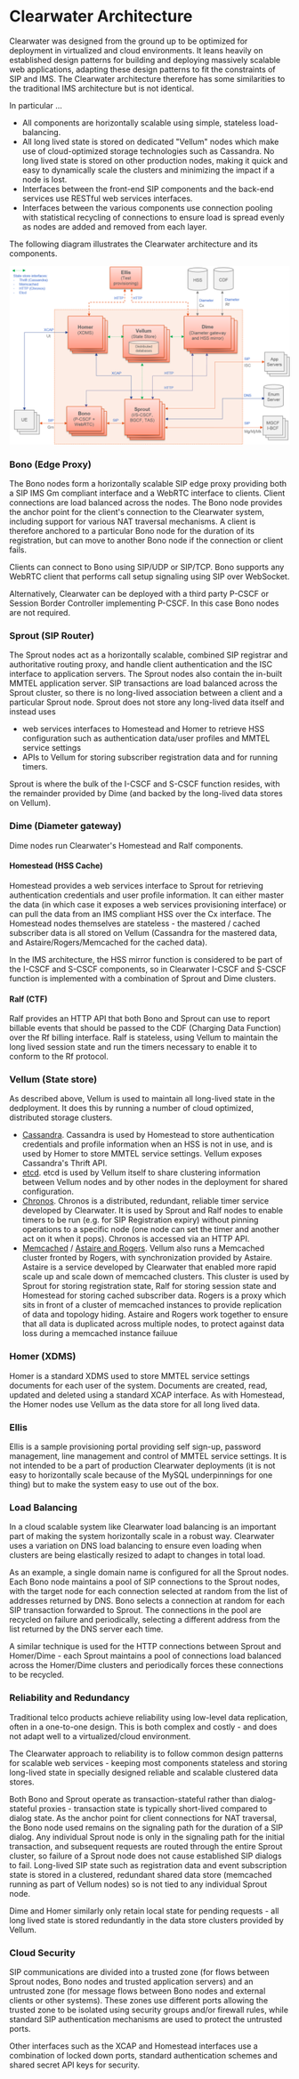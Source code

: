 # Clearwater Architecture

Clearwater was designed from the ground up to be optimized for deployment in virtualized and cloud environments.  It leans heavily on established design patterns for building and deploying massively scalable web applications, adapting these design patterns to fit the constraints of SIP and IMS.  The Clearwater architecture therefore has some similarities to the traditional IMS architecture but is not identical.

In particular ...

- All components are horizontally scalable using simple, stateless load-balancing.
- All long lived state is stored on dedicated "Vellum" nodes which make use of cloud-optimized storage technologies such as Cassandra.  No long lived state is stored on other production nodes, making it quick and easy to dynamically scale the clusters and minimizing the impact if a node is lost.
- Interfaces between the front-end SIP components and the back-end services use RESTful web services interfaces.
- Interfaces between the various components use connection pooling with statistical recycling of connections to ensure load is spread evenly as nodes are added and removed from each layer.

The following diagram illustrates the Clearwater architecture and its components.

![Architecture](img/Clearwater_Architecture.png)

### Bono (Edge Proxy)

The Bono nodes form a horizontally scalable SIP edge proxy providing both a SIP IMS Gm compliant interface and a WebRTC interface to clients.  Client connections are load balanced across the nodes.  The Bono node provides the anchor point for the client's connection to the Clearwater system, including support for various NAT traversal mechanisms.  A client is therefore anchored to a particular Bono node for the duration of its registration, but can move to another Bono node if the connection or client fails.

Clients can connect to Bono using SIP/UDP or SIP/TCP.  Bono supports any WebRTC client that performs call setup signaling using SIP over WebSocket.

Alternatively, Clearwater can be deployed with a third party P-CSCF or Session Border Controller implementing P-CSCF. In this case Bono nodes are not required.

### Sprout (SIP Router)

The Sprout nodes act as a horizontally scalable, combined SIP registrar and authoritative routing proxy, and handle client authentication and the ISC interface to application servers.  The Sprout nodes also contain the in-built MMTEL application server.  SIP transactions are load balanced across the Sprout cluster, so there is no long-lived association between a client and a particular Sprout node.  Sprout does not store any long-lived data itself and instead uses
- web services interfaces to Homestead and Homer to retrieve HSS configuration such as authentication data/user profiles and MMTEL service settings
- APIs to Vellum for storing subscriber registration data and for running timers.

Sprout is where the bulk of the I-CSCF and S-CSCF function resides, with the remainder provided by Dime (and backed by the long-lived data stores on Vellum).

### Dime (Diameter gateway)

Dime nodes run Clearwater's Homestead and Ralf components.

#### Homestead (HSS Cache)

Homestead provides a web services interface to Sprout for retrieving authentication credentials and user profile information.  It can either master the data (in which case it exposes a web services provisioning interface) or can pull the data from an IMS compliant HSS over the Cx interface.  The Homestead nodes themselves are stateless - the mastered / cached subscriber data is all stored on Vellum (Cassandra for the mastered data, and Astaire/Rogers/Memcached for the cached data).

In the IMS architecture, the HSS mirror function is considered to be part of the I-CSCF and S-CSCF components, so in Clearwater I-CSCF and S-CSCF function is implemented with a combination of Sprout and Dime clusters.

#### Ralf (CTF)

Ralf provides an HTTP API that both Bono and Sprout can use to report billable events that should be passed to the CDF (Charging Data Function) over the Rf billing interface.  Ralf is stateless, using Vellum to maintain the long lived session state and run the timers necessary to enable it to conform to the Rf protocol.

### Vellum (State store)

As described above, Vellum is used to maintain all long-lived state in the dedployment.  It does this by running a number of cloud optimized, distributed storage clusters.
- [Cassandra](http://cassandra.apache.org/).  Cassandra is used by Homestead to store authentication credentials and profile information when an HSS is not in use, and is used by Homer to store MMTEL service settings.  Vellum exposes Cassandra's Thrift API.
- [etcd](https://github.com/coreos/etcd).  etcd is used by Vellum itself to share clustering information between Vellum nodes and by other nodes in the deployment for shared configuration.
- [Chronos](https://github.com/Metaswitch/chronos).  Chronos is a distributed, redundant, reliable timer service developed by Clearwater.  It is used by Sprout and Ralf nodes to enable timers to be run (e.g. for SIP Registration expiry)  without pinning operations to a specific node (one node can set the timer and another act on it when it pops).  Chronos is accessed via an HTTP API.
- [Memcached](https://memcached.org/) / [Astaire and Rogers](https://github.com/Metaswitch/astaire).  Vellum also runs a Memcached cluster fronted by Rogers, with synchronization provided by Astaire.  Astaire is a service developed by Clearwater that enabled more rapid scale up and scale down of memcached clusters. This cluster is used by Sprout for storing registration state, Ralf for storing session state and Homestead for storing cached subscriber data. Rogers is a proxy which sits in front of a cluster of memcached instances to provide replication of data and topology hiding. Astaire and Rogers work together to ensure that all data is duplicated across multiple nodes, to protect against data loss during a memcached instance failuue

### Homer (XDMS)

Homer is a standard XDMS used to store MMTEL service settings documents for each user of the system.  Documents are created, read, updated and deleted using a standard XCAP interface.  As with Homestead, the Homer nodes use Vellum as the data store for all long lived data.

### Ellis

Ellis is a sample provisioning portal providing self sign-up, password management, line management and control of MMTEL service settings.  It is not intended to be a part of production Clearwater deployments (it is not easy to horizontally scale because of the MySQL underpinnings for one thing) but to make the system easy to use out of the box.

### Load Balancing

In a cloud scalable system like Clearwater load balancing is an important part of making the system horizontally scale in a robust way.  Clearwater uses a variation on DNS load balancing to ensure even loading when clusters are being elastically resized to adapt to changes in total load.

As an example, a single domain name is configured for all the Sprout nodes.  Each Bono node maintains a pool of SIP connections to the Sprout nodes, with the target node for each connection selected at random from the list of addresses returned by DNS.  Bono selects a connection at random for each SIP transaction forwarded to Sprout.  The connections in the pool are recycled on failure and periodically, selecting a different address from the list returned by the DNS server each time.

A similar technique is used for the HTTP connections between Sprout and Homer/Dime - each Sprout maintains a pool of connections load balanced across the Homer/Dime clusters and periodically forces these connections to be recycled.

### Reliability and Redundancy

Traditional telco products achieve reliability using low-level data replication, often in a one-to-one design.  This is both complex and costly - and does not adapt well to a virtualized/cloud environment.

The Clearwater approach to reliability is to follow common design patterns for scalable web services - keeping most components stateless and storing long-lived state in specially designed reliable and scalable clustered data stores.

Both Bono and Sprout operate as transaction-stateful rather than dialog-stateful proxies - transaction state is typically short-lived compared to dialog state. As the anchor point for client connections for NAT traversal, the Bono node used remains on the signaling path for the duration of a SIP dialog. Any individual Sprout node is only in the signaling path for the initial transaction, and subsequent requests are routed through the entire Sprout cluster, so failure of a Sprout node does not cause established SIP dialogs to fail. Long-lived SIP state such as registration data and event subscription state is stored in a clustered, redundant shared data store (memcached running as part of Vellum nodes) so is not tied to any individual Sprout node.

Dime and Homer similarly only retain local state for pending requests - all long lived state is stored redundantly in the data store clusters provided by Vellum.

### Cloud Security

SIP communications are divided into a trusted zone (for flows between Sprout nodes, Bono nodes and trusted application servers) and an untrusted zone (for message flows between Bono nodes and external clients or other systems).  These zones use different ports allowing the trusted zone to be isolated using security groups and/or firewall rules, while standard SIP authentication mechanisms are used to protect the untrusted ports.

Other interfaces such as the XCAP and Homestead interfaces use a combination of locked down ports, standard authentication schemes and shared secret API keys for security.
